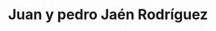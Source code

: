 ---
title: "Juan y pedro Jaén Rodríguez"
url: /jaen/juan-y-pedro-jaen-rodriguez/
shop: reparación de automóviles
---